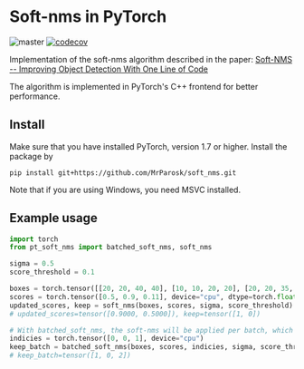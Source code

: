 # Soft-nms in PyTorch

![master](https://github.com/MrParosk/soft_nms/workflows/master/badge.svg?branch=master) [![codecov](https://codecov.io/gh/MrParosk/soft_nms/branch/master/graph/badge.svg?token=VWTV2Q54XR)](https://codecov.io/gh/MrParosk/soft_nms)

Implementation of the soft-nms algorithm described in the paper: [Soft-NMS -- Improving Object Detection With One Line of Code](https://arxiv.org/abs/1704.04503)

The algorithm is implemented in PyTorch's C++ frontend for better performance.

## Install

Make sure that you have installed PyTorch, version 1.7 or higher. Install the package by

```Shell
pip install git+https://github.com/MrParosk/soft_nms.git
```

Note that if you are using Windows, you need MSVC installed.

## Example usage

```python
import torch
from pt_soft_nms import batched_soft_nms, soft_nms

sigma = 0.5
score_threshold = 0.1

boxes = torch.tensor([[20, 20, 40, 40], [10, 10, 20, 20], [20, 20, 35, 35]], device="cpu", dtype=torch.float)
scores = torch.tensor([0.5, 0.9, 0.11], device="cpu", dtype=torch.float)
updated_scores, keep = soft_nms(boxes, scores, sigma, score_threshold)
# updated_scores=tensor([0.9000, 0.5000]), keep=tensor([1, 0])

# With batched_soft_nms, the soft-nms will be applied per batch, which is specified with indicies
indicies = torch.tensor([0, 0, 1], device="cpu")
keep_batch = batched_soft_nms(boxes, scores, indicies, sigma, score_threshold)
# keep_batch=tensor([1, 0, 2])
```
